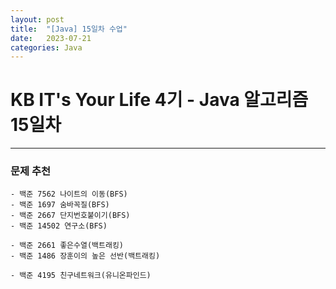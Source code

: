 ```yaml
---
layout: post
title:  "[Java] 15일차 수업"
date:   2023-07-21
categories: Java
---
```

# KB IT's Your Life 4기 - Java 알고리즘 15일차

--- 

### 문제 추천

```
- 백준 7562 나이트의 이동(BFS)
- 백준 1697 숨바꼭질(BFS)
- 백준 2667 단지번호붙이기(BFS)
- 백준 14502 연구소(BFS)

- 백준 2661 좋은수열(백트래킹)
- 백준 1486 장훈이의 높은 선반(백트래킹)

- 백준 4195 친구네트워크(유니온파인드)

```


